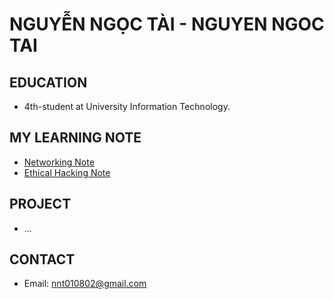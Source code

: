 # NGUYỄN NGỌC TÀI - NGUYEN NGOC TAI

## EDUCATION

- 4th-student at University Information Technology.

## MY LEARNING NOTE

- [Networking Note](/network_engineer_dream/index.md)
- [Ethical Hacking Note](/ethical_hacking/index.md)

## PROJECT

- ...

## CONTACT

- Email: <nnt010802@gmail.com>
